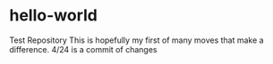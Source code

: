 # hello-world
Test Repository
This is hopefully my first of many moves that make a difference.
4/24 is a commit of changes
